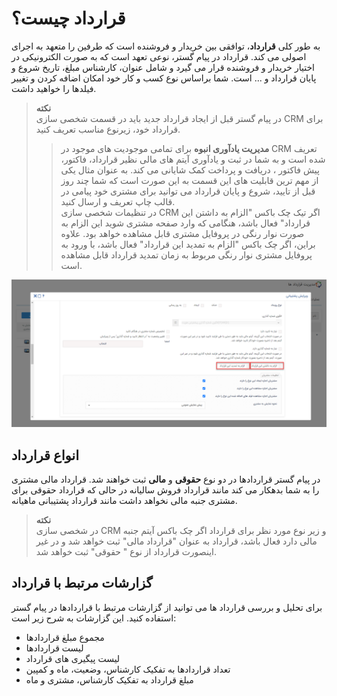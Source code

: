 # قرارداد چیست؟
به طور کلی **قرارداد**، توافقی بین خریدار و فروشنده است که طرفین را متعهد به اجرای اصولی می کند. قرارداد در پیام گستر، نوعی تعهد است که به صورت الکترونیکی در اختیار خریدار و فروشنده قرار می گیرد و شامل عنوان، کارشناس مبلغ، تاریخ شروع و پایان قرارداد و ... است. شما براساس نوع کسب و کار خود امکان اضافه کردن و تغییر فیلدها را خواهید داشت.

> **نکته**<br>
 در  پیام گستر قبل از ایجاد قرارداد جدید باید در قسمت شخصی سازی CRM برای قرارداد خود، زیرنوع مناسب  تعریف کنید.<br>
>> **مدیریت یادآوری انبوه** برای تمامی موجودیت های موجود در CRM تعریف شده است و به شما در ثبت و یادآوری آیتم های مالی نظیر قرارداد، فاکتور، پیش فاکتور ، دریافت و پرداخت کمک شایانی می کند. به عنوان مثال یکی از مهم ترین قابلیت های این قسمت به این صورت است که شما چند روز قبل از تایید، شروع و پایان قرارداد می توانید برای مشتری خود پیامی در قالب چاپ تعریف و ارسال کنید. <br>
در تنظیمات شخصی سازی CRM اگر تیک چک باکس "الزام به داشتن این قرارداد" فعال باشد، هنگامی که وارد صفحه مشتری شوید این الزام به صورت نوار رنگی در پروفایل مشتری قابل مشاهده خواهد بود. علاوه براین، اگر چک باکس "الزام به تمدید این قرارداد" فعال باشد، با ورود به پروفایل مشتری نوار رنگی مربوط به زمان تمدید قرارداد قابل مشاهده است.

![ویرایش قرارداد جهت الزام و تمدید قرارداد](./Images/Edit-contract.png)
 
## انواع قرارداد
در پیام گستر قراردادها در دو نوع **حقوقی** و **مالی** ثبت خواهند شد. قرارداد مالی مشتری را به شما بدهکار می کند مانند قرارداد فروش سالیانه در حالی که قرارداد حقوقی برای مشتری جنبه مالی نخواهد داشت مانند قرارداد پشتیبانی ماهیانه.

>**نکته**<br>
 در شخصی سازی CRM  و زیر نوع مورد نظر برای قرارداد اگر چک باکس آیتم جنبه مالی دارد فعال باشد، قرارداد به عنوان "قرارداد مالی" ثبت خواهد شد و در غیر اینصورت قرارداد از نوع " حقوقی" ثبت خواهد شد.
## گزارشات مرتبط با قرارداد
برای تحلیل و بررسی قرارداد ها  می توانید از گزارشات مرتبط با قراردادها در پیام گستر استفاده کنید. این گزارشات به شرح زیر است:
- مجموع مبلغ قراردادها
- لیست قراردادها
- لیست پیگیری های قرارداد
- تعداد قراردادها به تفکیک کارشناس، وضعیت، ماه و کمپین
- مبلغ قرارداد به تفکیک کارشناس، مشتری و ماه
